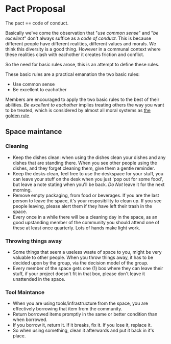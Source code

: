 # Pact Proposal

The pact == code of conduct. 

Basically we've come the observation that "*use common sense*" and "*be excellent*" don't always suffice as a *code of conduct*. This is because different people have different realities, different values and morals. We think this diversity is a good thing. However in a communal context where these realities clash with eachother it creates friction and conflict. 

So the need for basic rules arose, this is an attempt to define these rules.

These basic rules are a practical emanation the two basic rules: 
* Use common sense
* Be excellent to eachother

Members are encouraged to apply the two basic rules to the best of their abilities. *Be excellent to eachother* implies treating others the way you want to be treated, which is considered by almost all moral systems as [the golden rule](http://en.wikipedia.org/wiki/Golden_Rule).

## Space maintance

### Cleaning
* Keep the dishes clean: when using the dishes clean your dishes and any dishes that are standing there. When you see other people using the dishes, and they forget cleaning them, give them a gentle reminder. 
* Keep the desks clean, feel free to use the deskspace for your stuff, you can leave your stuff on the desk when you just 'pop out for some food', but leave a note stating when you'll be back. _Do Not_ leave it for the next morning. 
* Remove empty packaging, from food or beverages. If you are the last person to leave the space, it's your resposibility to clean up. If you see people leaving, please alert them if they have left their trash in the space.
* Every once in a while there will be a cleaning day in the space, as an good upstanding member of the community you should attend one of these at least once quarterly. Lots of hands make light work.

### Throwing things away
* Some things that seem a useless waste of space to you, might be very valuable to other people. When you throw things away, it has to be decided upon by the group, via the decision model of the group.
* Every member of the space gets one (1) box where they can leave their stuff, if your project doesn't fit in that box, please don't leave it unattended in the space.

### Tool Maintance
* When you are using tools/infrastructure from the space, you are effectively borrowing that item from the community. 
* Return borrowed items promptly in the same or better condition than when borrowed.
* If you borrow it, return it. If it breaks, fix it. If you lose it, replace it.
* So when using something, clean it afterwards and put it back in it's place.
